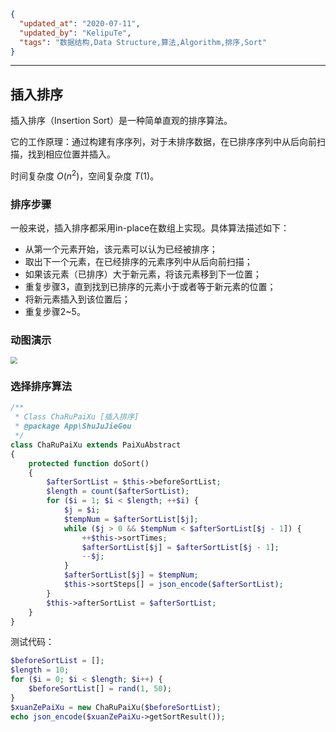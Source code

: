 ```json
{
  "updated_at": "2020-07-11",
  "updated_by": "KelipuTe",
  "tags": "数据结构,Data Structure,算法,Algorithm,排序,Sort"
}
```

---

## 插入排序

插入排序（Insertion Sort）是一种简单直观的排序算法。

它的工作原理：通过构建有序序列，对于未排序数据，在已排序序列中从后向前扫描，找到相应位置并插入。

时间复杂度 $O(n^2)$，空间复杂度 $T(1)$。

### 排序步骤

一般来说，插入排序都采用in-place在数组上实现。具体算法描述如下：

- 从第一个元素开始，该元素可以认为已经被排序；
- 取出下一个元素，在已经排序的元素序列中从后向前扫描；
- 如果该元素（已排序）大于新元素，将该元素移到下一位置；
- 重复步骤3，直到找到已排序的元素小于或者等于新元素的位置；
- 将新元素插入到该位置后；
- 重复步骤2~5。

### 动图演示

<img src="E:\Workspace\KTKnowledgeBase\Image\ShuJuJieGou\ChaRuPaiXu_img01.gif" style="zoom:67%;" />

### 选择排序算法

```php
/**
 * Class ChaRuPaiXu [插入排序]
 * @package App\ShuJuJieGou
 */
class ChaRuPaiXu extends PaiXuAbstract
{
    protected function doSort()
    {
        $afterSortList = $this->beforeSortList;
        $length = count($afterSortList);
        for ($i = 1; $i < $length; ++$i) {
            $j = $i;
            $tempNum = $afterSortList[$j];
            while ($j > 0 && $tempNum < $afterSortList[$j - 1]) {
                ++$this->sortTimes;
                $afterSortList[$j] = $afterSortList[$j - 1];
                --$j;
            }
            $afterSortList[$j] = $tempNum;
            $this->sortSteps[] = json_encode($afterSortList);
        }
        $this->afterSortList = $afterSortList;
    }
}
```

测试代码：

```php
$beforeSortList = [];
$length = 10;
for ($i = 0; $i < $length; $i++) {
    $beforeSortList[] = rand(1, 50);
}
$xuanZePaiXu = new ChaRuPaiXu($beforeSortList);
echo json_encode($xuanZePaiXu->getSortResult());
```